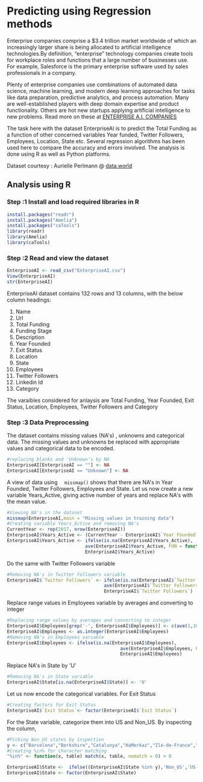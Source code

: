 # Predicting using Regression methods

Enterprise companies comprise a $3.4 trillion market worldwide of which an increasingly larger share is being allocated to artificial intelligence technologies.By definition, “enterprise” technology companies create tools for workplace roles and functions that a large number of businesses use. For example, Salesforce is the primary enterprise software used by sales professionals in a company.

Plenty of enterprise companies use combinations of automated data science, machine learning, and modern deep learning approaches for tasks like data preparation, predictive analytics, and process automation. Many are well-established players with deep domain expertise and product functionality. Others are hot new startups applying artificial intelligence to new problems. Read more on these at <a href="http://www.topbots.com/essential-landscape-overview-enterprise-artificial-intelligence/">ENTERPRISE A.I. COMPANIES</a>


The task here with the dataset EnterpriseAI is to predict the Total Funding as a function of other concerned variables Year funded, Twitter Followers, Employees, Location, State etc. Several regression algorithms has been used here to compare the accuracy and errors involved. The analysis is done using R as well as Python platforms.


Dataset courtesy : Aurielle Perlmann @  <a href="https://data.world/">data.world</a>


## Analysis using R

### Step :1 Install and load required libraries in R
```R
install.packages("readr")
install.packages("Amelia")
install.packages("caTools")
library(readr)
library(Amelia)
library(caTools)
```
### Step :2 Read and view the dataset
```R
EnterpriseAI <- read_csv("EnterpriseAI.csv")
View(EnterpriseAI)
str(EnterpriseAI)
```
EnterpriseAI dataset contains 132 rows and 13 columns, with the below column headings:
1.  Name
2.  Url
3.  Total Funding
4.  Funding Stage
5.  Description
6.  Year Founded
7.  Exit Status
8.  Location
9.  State
10. Employees
11. Twitter Followers
12. Linkedin Id
13. Category

The varaibles considered for anlaysis are Total Funding, Year Founded, Exit Status, Location, Employees, Twitter Followers and Category

### Step :3 Data Preprocessing

The dataset contains missing values (NA's) , unknowns and categorical data. The missing values and unknowns be replaced with appropriate values and categorical data to be encoded.
```R
#replacing blanks and 'Unknown's by NA
EnterpriseAI[EnterpriseAI == ""] <- NA
EnterpriseAI[EnterpriseAI == "Unknown"] <- NA
```
A view of data using ```   missmap() ``` shows that there are NA's in Year Founded, Twitter Followers, Employees and State.
Let us now create a new variable Years_Active, giving active number of years and replace NA's with the mean value.
```R
#Viewing NA's in the dataset
missmap(EnterpriseAI,main = "Missing values in training data")
#Creating variable Years_Active and removing NA's
CurrentYear <- rep(2017, nrow(EnterpriseAI))
EnterpriseAI$Years_Active <- (CurrentYear - EnterpriseAI$`Year Founded`)
EnterpriseAI$Years_Active <- ifelse(is.na(EnterpriseAI$Years_Active),
                             ave(EnterpriseAI$Years_Active, FUN = function(x) mean(x, na.rm = TRUE)),
                             EnterpriseAI$Years_Active)
```
Do the same with Twitter Followers variable
```R
#Removing NA's in Twitter Followers variable
EnterpriseAI$`Twitter Followers` <- ifelse(is.na(EnterpriseAI$`Twitter Followers`),
                                    ave(EnterpriseAI$`Twitter Followers`, FUN = function(x) mean(x, na.rm = TRUE)),
                                    EnterpriseAI$`Twitter Followers`)
```
Replace range values in Employees variable by averages and converting to integer
```R
#Replacing range values by averages and converting to integer
EnterpriseAI$Employees[grep('-', EnterpriseAI$Employees)] <- c(ave(1,10),ave(11,50),ave(51,200),ave(1,10),ave(51,200))
EnterpriseAI$Employees <- as.integer(EnterpriseAI$Employees)
#Removing NA's in Employees variable
EnterpriseAI$Employees <- ifelse(is.na(EnterpriseAI$Employees),
                                          ave(EnterpriseAI$Employees, FUN = function(x) mean(x, na.rm = TRUE)),
                                          EnterpriseAI$Employees)
```       
Replace NA's in State by 'U'
```R
#Removing NA's in State variable
EnterpriseAI$State[is.na(EnterpriseAI$State)] <- 'U'
```
Let us now encode the categorical variables. For Exit Status
```R
#Creating factors for Exit Status
EnterpriseAI$`Exit Status`<- factor(EnterpriseAI$`Exit Status`)
```
For the State variable, categorize them into US and Non_US. By inspecting the column,
```R
#Picking Non_US states by inspection 
y <- c("Barcelona","Berkshire","Catalunya","HaMerkaz","Ile-de-France","Ontario","Quebec") 
#Creating %in% for character matching
"%in%" <- function(x, table) match(x, table, nomatch = 0) > 0

EnterpriseAI$State <-  ifelse((EnterpriseAI$State %in% y),'Non_US','US')
EnterpriseAI$State <- factor(EnterpriseAI$State)
```







